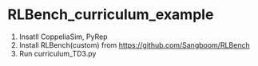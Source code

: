 # RLBench_curriculum_example

1. Insatll CoppeliaSim, PyRep
2. Install RLBench(custom) from https://github.com/Sangboom/RLBench
3. Run curriculum_TD3.py

